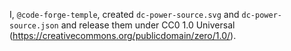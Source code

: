 I, `@code-forge-temple`, created `dc-power-source.svg` and `dc-power-source.json` and release them under CC0 1.0 Universal (https://creativecommons.org/publicdomain/zero/1.0/).
